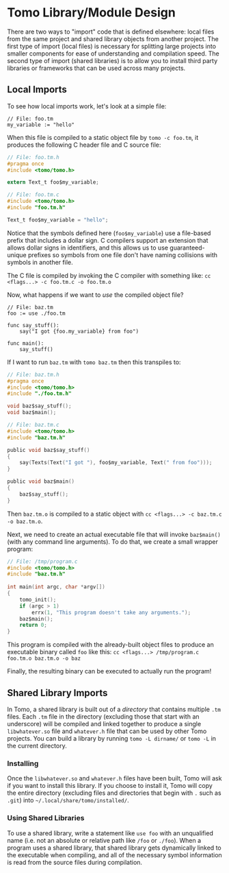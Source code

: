 # Tomo Library/Module Design

There are two ways to "import" code that is defined elsewhere: local files from
the same project and shared library objects from another project. The first
type of import (local files) is necessary for splitting large projects into
smaller components for ease of understanding and compilation speed. The second
type of import (shared libraries) is to allow you to install third party
libraries or frameworks that can be used across many projects.

## Local Imports

To see how local imports work, let's look at a simple file:

```
// File: foo.tm
my_variable := "hello"
```

When this file is compiled to a static object file by `tomo -c foo.tm`, it
produces the following C header file and C source file:

```c
// File: foo.tm.h
#pragma once
#include <tomo/tomo.h>

extern Text_t foo$my_variable;
```

```c
// File: foo.tm.c
#include <tomo/tomo.h>
#include "foo.tm.h"

Text_t foo$my_variable = "hello";
```

Notice that the symbols defined here (`foo$my_variable`) use a file-based
prefix that includes a dollar sign. C compilers support an extension that
allows dollar signs in identifiers, and this allows us to use guaranteed-unique
prefixes so symbols from one file don't have naming collisions with symbols
in another file.

The C file is compiled by invoking the C compiler with something like: `cc
<flags...> -c foo.tm.c -o foo.tm.o`

Now, what happens if we want to _use_ the compiled object file?

```
// File: baz.tm
foo := use ./foo.tm

func say_stuff():
    say("I got {foo.my_variable} from foo")

func main():
    say_stuff()
```

If I want to run `baz.tm` with `tomo baz.tm` then this transpiles to:

```c
// File: baz.tm.h
#pragma once
#include <tomo/tomo.h>
#include "./foo.tm.h"

void baz$say_stuff();
void baz$main();
```

```c
// File: baz.tm.c
#include <tomo/tomo.h>
#include "baz.tm.h"

public void baz$say_stuff()
{
    say(Texts(Text("I got "), foo$my_variable, Text(" from foo")));
}

public void baz$main()
{
    baz$say_stuff();
}
```

Then `baz.tm.o` is compiled to a static object with `cc <flags...> -c baz.tm.c
-o baz.tm.o`.

Next, we need to create an actual executable file that will invoke `baz$main()`
(with any command line arguments). To do that, we create a small wrapper
program:

```c
// File: /tmp/program.c
#include <tomo/tomo.h>
#include "baz.tm.h"
 
int main(int argc, char *argv[])
{
    tomo_init();
    if (argc > 1)
        errx(1, "This program doesn't take any arguments.");
    baz$main();
    return 0;
}
```

This program is compiled with the already-built object files to produce an
executable binary called `foo` like this: `cc <flags...> /tmp/program.c
foo.tm.o baz.tm.o -o baz`

Finally, the resulting binary can be executed to actually run the program!


## Shared Library Imports

In Tomo, a shared library is built out of a *directory* that contains multiple
`.tm` files. Each `.tm` file in the directory (excluding those that start with
an underscore) will be compiled and linked together to produce a single
`libwhatever.so` file and `whatever.h` file that can be used by other Tomo
projects. You can build a library by running `tomo -L dirname/` or `tomo -L` in
the current directory.

### Installing

Once the `libwhatever.so` and `whatever.h` files have been built, Tomo will ask
if you want to install this library. If you choose to install it, Tomo will
copy the entire directory (excluding files and directories that begin with `.`
such as `.git`) into `~/.local/share/tomo/installed/`.

### Using Shared Libraries

To use a shared library, write a statement like `use foo` with an unqualified
name (i.e. not an absolute or relative path like `/foo` or `./foo`). When a
program uses a shared library, that shared library gets dynamically linked to
the executable when compiling, and all of the necessary symbol information is
read from the source files during compilation.
